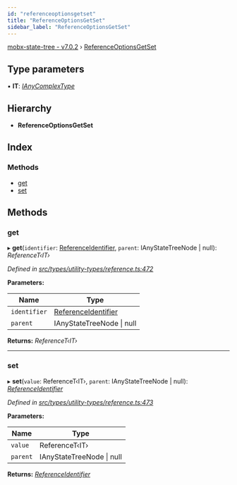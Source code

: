 ```yaml
---
id: "referenceoptionsgetset"
title: "ReferenceOptionsGetSet"
sidebar_label: "ReferenceOptionsGetSet"
---
```


[mobx-state-tree - v7.0.2](../index.md) › [ReferenceOptionsGetSet](referenceoptionsgetset.md)

## Type parameters

▪ **IT**: *[IAnyComplexType](ianycomplextype.md)*

## Hierarchy

* **ReferenceOptionsGetSet**

## Index

### Methods

* [get](referenceoptionsgetset.md#get)
* [set](referenceoptionsgetset.md#set)

## Methods

###  get

▸ **get**(`identifier`: [ReferenceIdentifier](../index.md#referenceidentifier), `parent`: IAnyStateTreeNode | null): *ReferenceT‹IT›*

*Defined in [src/types/utility-types/reference.ts:472](https://github.com/mobxjs/mobx-state-tree/blob/84c63895/src/types/utility-types/reference.ts#L472)*

**Parameters:**

Name | Type |
------ | ------ |
`identifier` | [ReferenceIdentifier](../index.md#referenceidentifier) |
`parent` | IAnyStateTreeNode &#124; null |

**Returns:** *ReferenceT‹IT›*

___

###  set

▸ **set**(`value`: ReferenceT‹IT›, `parent`: IAnyStateTreeNode | null): *[ReferenceIdentifier](../index.md#referenceidentifier)*

*Defined in [src/types/utility-types/reference.ts:473](https://github.com/mobxjs/mobx-state-tree/blob/84c63895/src/types/utility-types/reference.ts#L473)*

**Parameters:**

Name | Type |
------ | ------ |
`value` | ReferenceT‹IT› |
`parent` | IAnyStateTreeNode &#124; null |

**Returns:** *[ReferenceIdentifier](../index.md#referenceidentifier)*
